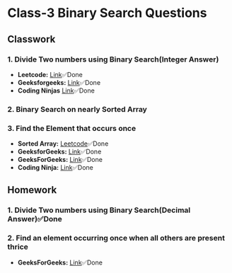 # Class-3 Binary Search Questions
## Classwork

### 1. Divide Two numbers using Binary Search(Integer Answer)
- **Leetcode:** [Link](https://leetcode.com/problems/divide-two-integers/description/)✅Done
- **Geeksforgeeks:** [Link](https://practice.geeksforgeeks.org/problems/division-without-using-multiplication-division-and-mod-operator/1)✅Done
- **Coding Ninjas** [Link](https://www.codingninjas.com/studio/problems/divide-two-integers_1112617)✅Done

### 2. Binary Search on nearly Sorted Array

### 3. Find the Element that occurs once
- **Sorted Array:** [Leetcode](https://leetcode.com/problems/single-element-in-a-sorted-array/description/)✅Done
- **GeeksforGeeks:** [Link](https://practice.geeksforgeeks.org/problems/find-the-element-that-appears-once-in-sorted-array0624/1)✅Done
- **GeeksForGeeks:** [Link](https://practice.geeksforgeeks.org/problems/element-appearing-once2552/1)✅Done
- **Coding Ninja:** [Link](https://www.codingninjas.com/studio/problems/unique-element-in-sorted-array_1112654?leftPanelTab=1)✅Done

## Homework
### 1. Divide Two numbers using Binary Search(Decimal Answer)✅Done
### 2. Find an element occurring once when all others are present thrice
- **GeeksForGeeks:** [Link](https://practice.geeksforgeeks.org/problems/find-element-occuring-once-when-all-other-are-present-thrice/1)✅Done
